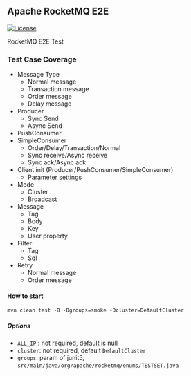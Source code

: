 ## Apache RocketMQ E2E 
[![License](https://img.shields.io/badge/license-Apache%202-4EB1BA.svg)](https://www.apache.org/licenses/LICENSE-2.0.html)

RocketMQ E2E Test   

### Test Case Coverage
* Message Type
  * Normal message
  * Transaction message
  * Order message
  * Delay message
* Producer
  * Sync Send 
  * Async Send
* PushConsumer
* SimpleConsumer
  * Order/Delay/Transaction/Normal
  * Sync receive/Async receive 
  * Sync ack/Async ack
* Client init (Producer/PushConsumer/SimpleConsumer)
  * Parameter settings
* Mode
  * Cluster
  * Broadcast
* Message
  * Tag 
  * Body 
  * Key
  * User property
* Filter
  * Tag
  * Sql
* Retry
  * Normal message
  * Order message
  
#### How to start
```angular2html
mvn clean test -B -Dgroups=smoke -Dcluster=DefaultCluster
```
##### Options
* `ALL_IP` : not required, default is null   
* `cluster`: not required, default `DefaultCluster`
* `groups`: param of junit5, `src/main/java/org/apache/rocketmq/enums/TESTSET.java`
